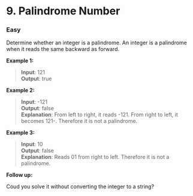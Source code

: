 ﻿# 9. Palindrome Number

### Easy

Determine whether an integer is a palindrome. An integer is a palindrome when it reads the same backward as forward.

**Example 1:**

> **Input**: 121  
> **Output**: true 

**Example 2:**
> **Input**: -121  
> **Output**: false   
> **Explanation**: From left to right, it reads -121. From right to left, it becomes 121-. Therefore it is not a palindrome.

**Example 3:**

> **Input**: 10  
> **Output**: false  
> **Explanation**: Reads 01 from right to left. Therefore it is not a palindrome.

**Follow up:**

Coud you solve it without converting the integer to a string?
